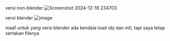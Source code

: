 versi non-blender
![Screenshot 2024-12-18 234703](https://github.com/user-attachments/assets/3d176228-fc83-49b1-89f0-566672a9d3c7)

versi blender
![image](https://github.com/user-attachments/assets/fa9fb88e-41f3-4a0f-9ce1-9883e3f61b18)

maaf untuk yang versi blender ada kendala load obj dan mtl, tapi saya tetap sertakan filenya
